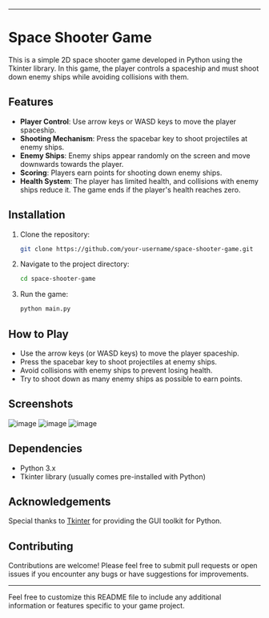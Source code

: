 

---

# Space Shooter Game

This is a simple 2D space shooter game developed in Python using the Tkinter library. In this game, the player controls a spaceship and must shoot down enemy ships while avoiding collisions with them.

## Features

- **Player Control**: Use arrow keys or WASD keys to move the player spaceship.
- **Shooting Mechanism**: Press the spacebar key to shoot projectiles at enemy ships.
- **Enemy Ships**: Enemy ships appear randomly on the screen and move downwards towards the player.
- **Scoring**: Players earn points for shooting down enemy ships.
- **Health System**: The player has limited health, and collisions with enemy ships reduce it. The game ends if the player's health reaches zero.

## Installation

1. Clone the repository:

   ```bash
   git clone https://github.com/your-username/space-shooter-game.git
   ```

2. Navigate to the project directory:

   ```bash
   cd space-shooter-game
   ```

3. Run the game:

   ```bash
   python main.py
   ```

## How to Play

- Use the arrow keys (or WASD keys) to move the player spaceship.
- Press the spacebar key to shoot projectiles at enemy ships.
- Avoid collisions with enemy ships to prevent losing health.
- Try to shoot down as many enemy ships as possible to earn points.

## Screenshots

![image](https://github.com/Musa-Ali-Kazmi/Space-Game/assets/123298042/94ffff90-37d2-4c26-9b9d-a3af517f90f8)
![image](https://github.com/Musa-Ali-Kazmi/Space-Game/assets/123298042/3e0e555b-16fb-4836-8381-5c8207fdb406)
![image](https://github.com/Musa-Ali-Kazmi/Space-Game/assets/123298042/e0babb5a-69b5-463b-834f-3cff9e4c75b1)


## Dependencies

- Python 3.x
- Tkinter library (usually comes pre-installed with Python)


## Acknowledgements

Special thanks to [Tkinter](https://docs.python.org/3/library/tkinter.html) for providing the GUI toolkit for Python.

## Contributing

Contributions are welcome! Please feel free to submit pull requests or open issues if you encounter any bugs or have suggestions for improvements.
 
---

Feel free to customize this README file to include any additional information or features specific to your game project.

